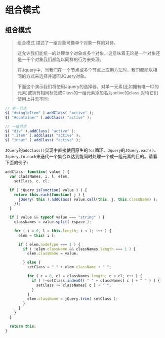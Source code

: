 # 组合模式

## 组合模式

> 组合模式 描述了一组对象可像单个对象一样的对待。
>
> 这允许我们能统一的处理单个对象或多个对象。这意味着无论是一个对象还是一千个对象我们都能以同样的行为来处理。
>
> 在Jquery中，当我们在一个节点或多个节点上应用方法时，我们都能以相同的方式来选择并返回JQuery对象。
>
> 下面这个演示我们将使用Jquery的选择器。对单一元素(比如拥有唯一ID的元素)或拥有相同标签或Class的一组元素添加名为active的class,对待它们使用上并无不同:

```js
// 单一节点
$( "#singleItem" ).addClass( "active" );
$( "#container" ).addClass( "active" );

// 一组节点
$( "div" ).addClass( "active" );
$( ".item" ).addClass( "active" );
$( "input" ).addClass( "active" );
```

`JQuery`的`addClass()`实现中直接使用原生的`for`循环、`Jquery`的`JQuery.each()`、`Jquery.fn.each`来迭代一个集合以达到能同时处理一个或一组元素的目的。请看下面的例子:

```js
addClass: function( value ) {
  var classNames, i, l, elem,
    setClass, c, cl;

  if ( jQuery.isFunction( value ) ) {
    return this.each(function( j ) {
      jQuery( this ).addClass( value.call(this, j, this.className) );
    });
  }

  if ( value && typeof value === "string" ) {
    classNames = value.split( rspace );

    for ( i = 0, l = this.length; i < l; i++ ) {
      elem = this[ i ];

      if ( elem.nodeType === 1 ) {
        if ( !elem.className && classNames.length === 1 ) {
          elem.className = value;

        } else {
          setClass = " " + elem.className + " ";

          for ( c = 0, cl = classNames.length; c < cl; c++ ) {
            if ( !~setClass.indexOf( " " + classNames[ c ] + " " ) ) {
              setClass += classNames[ c ] + " ";
            }
          }
          elem.className = jQuery.trim( setClass );
        }
      }
    }
  }

  return this;
}
```